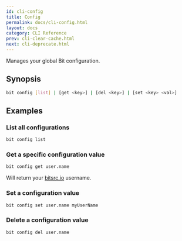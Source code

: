 ```yaml
---
id: cli-config
title: Config
permalink: docs/cli-config.html
layout: docs
category: CLI Reference
prev: cli-clear-cache.html
next: cli-deprecate.html
---
```


Manages your global Bit configuration.

## Synopsis

```bash
bit config [list] | [get <key>] | [del <key>] | [set <key> <val>]
```

## Examples

### List all configurations

```bash
bit config list
```

### Get a specific configuration value

```bash
bit config get user.name
```

Will return your [bitsrc.io](https://bitsrc.io) username.

### Set a configuration value

```bash
bit config set user.name myUserName
```

### Delete a configuration value

```bash
bit config del user.name
```
